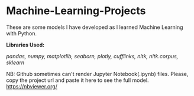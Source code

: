
# Machine-Learning-Projects
These are some models I have developed as I learned Machine Learning with Python.

**Libraries Used:**

 *pandas, numpy, matplotlib, seaborn, plotly, cufflinks, nltk,  nltk.corpus, sklearn*


NB: Github sometimes can't render Jupyter Notebook(.ipynb) files. Please, copy the project url and paste it here to see the full model. https://nbviewer.org/
